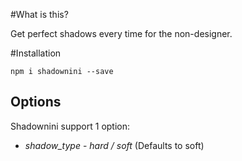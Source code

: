 #What is this?

Get perfect shadows every time for the non-designer.

#Installation

`npm i shadownini --save`

## Options

Shadownini support 1 option:

* *shadow_type* - _hard / soft_ (Defaults to soft)